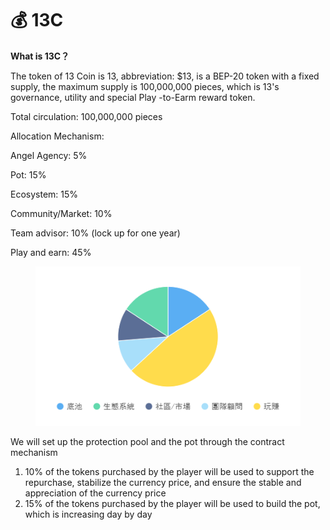 # 💰 13C

**What is 13C？**

The token of 13 Coin is 13, abbreviation: $13, is a BEP-20 token with a fixed supply, the maximum supply is 100,000,000 pieces, which is 13's governance, utility and special Play -to-Earm reward token.

Total circulation: 100,000,000 pieces

Allocation Mechanism:

Angel Agency: 5%&#x20;

Pot: 15%&#x20;

Ecosystem: 15%&#x20;

Community/Market: 10%

Team advisor: 10% (lock up for one year)&#x20;

Play and earn: 45%

<figure><img src="../.gitbook/assets/分配.png" alt=""><figcaption></figcaption></figure>



We will set up the protection pool and the pot through the contract mechanism

1. 10% of the tokens purchased by the player will be used to support the repurchase, stabilize the currency price, and ensure the stable and appreciation of the currency price
2. 15% of the tokens purchased by the player will be used to build the pot, which is increasing day by day
